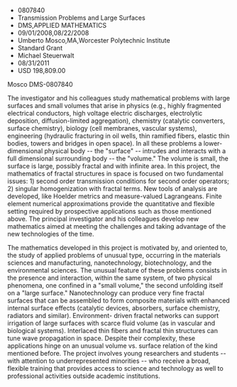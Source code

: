 
* 0807840
* Transmission Problems and Large Surfaces
* DMS,APPLIED MATHEMATICS
* 09/01/2008,08/22/2008
* Umberto Mosco,MA,Worcester Polytechnic Institute
* Standard Grant
* Michael Steuerwalt
* 08/31/2011
* USD 198,809.00

Mosco DMS-0807840

The investigator and his colleagues study mathematical problems with large
surfaces and small volumes that arise in physics (e.g., highly fragmented
electrical conductors, high voltage electric discharges, electrolytic
deposition, diffusion-limited aggregation), chemistry (catalytic converters,
surface chemistry), biology (cell membranes, vascular systems), engineering
(hydraulic fracturing in oil wells, thin ramified fibers, elastic thin bodies,
towers and bridges in open space). In all these problems a lower-dimensional
physical body -- the "surface" -- intrudes and interacts with a full dimensional
surrounding body -- the "volume." The volume is small, the surface is large,
possibly fractal and with infinite area. In this project, the mathematics of
fractal structures in space is focused on two fundamental issues: 1) second
order transmission conditions for second order operators; 2) singular
homogenization with fractal terms. New tools of analysis are developed, like
Hoelder metrics and measure-valued Lagrangeans. Finite element numerical
approximations provide the quantitative and flexible setting required by
prospective applications such as those mentioned above. The principal
investigator and his colleagues develop new mathematics aimed at meeting the
challenges and taking advantage of the new technologies of the time.

The mathematics developed in this project is motivated by, and oriented to, the
study of applied problems of unusual type, occurring in the materials sciences
and manufacturing, nanotechnology, biotechnology, and the environmental
sciences. The unusual feature of these problems consists in the presence and
interaction, within the same system, of two physical phenomena, one confined in
a "small volume," the second unfolding itself on a "large surface."
Nanotechnology can produce very fine fractal surfaces that can be assembled to
form composite materials with enhanced internal surface effects (catalytic
devices, absorbers, surface chemistry, radiators and similar). Environment-
driven fractal networks can support irrigation of large surfaces with scarce
fluid volume (as in vascular and biological systems). Interlaced thin fibers and
fractal thin structures can tune wave propagation in space. Despite their
complexity, these applications hinge on an unusual volume vs. surface relation
of the kind mentioned before. The project involves young researchers and
students -- with attention to underrepresented minorities -- who receive a
broad, flexible training that provides access to science and technology as well
to professional activities outside academic institutions.

